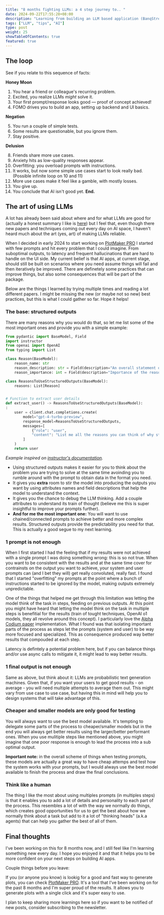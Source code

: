 ```yaml
---
title: "8 months fighting LLMs: a 4 step journey to.. "
date: 2024-09-22T17:55:28+08:00
description: "Learning from building an LLM based application (BanqStream)."
tags: ["LLM", "tips", "AI"]
type: post
weight: 25
showTableOfContents: true
featured: true
---
```


## The loop

See if you relate to this sequence of facts:

**Honey Moon**

1. You hear a friend or colleague's recurring problem.
2. Excited, you realize LLMs _might_ solve it.
3. Your first prompt/response looks good — proof of concept achieved!
4. FOMO drives you to build an app, setting up backend and UI basics.

**Negation**

5. You run a couple of simple tests.
6. Some results are questionable, but you ignore them.
7. Stay positive.

**Delusion**

8. Friends share more use cases.
9. Anxiety hits as low-quality responses appear.
10. Overfitting: you overload prompts with instructions.
11. It works, but now some simple use cases start to look really bad.
    (Possible infinite loop on 10 and 11)
12. More use cases make it feel like a gamble, with mostly losses.
13. You give up.
14. You conclude that AI isn't good yet.
    **End.**

## The art of using LLMs

A lot has already been said about where and for what LLMs are good for (actually a honest summary I like is [here](https://x.com/atroyn/status/1819395539156557892)) but I feel that, even though there new papers and techniques coming out every day on AI space, I haven't heard much about the art (yes, art) of making LLMs reliable.

When I decided in early 2024 to start working on [PlotMaker PRO](https://plotmakerpro.com/) I started with few prompts and hit every problem that I could imagine. From suboptimal outputs, to latency and frequent hallucinations that are hard to handle on the UI side. My current belief is that AI apps, at current stage, should still be built on scenarios where you need assume things will fail and then iteratively be improved. There are definetely some practices that can improve things, but also some consequences that will be part of the package.

Below are the things I learned by trying multiple times and reading a lot different papers. I might be missing the new (or maybe not so new) best practices, but this is what I could gather so far. Hope it helps!

### The base: structured outputs

There are many reasons why you would do that, so let me list some of the most important ones and provide you with a simple example:

```python
from pydantic import BaseModel, Field
import instructor
from openai import OpenAI
from typing import List

class Reason(BaseModel):
    reason_name: str
    reason_description: str = Field(description="An overall statement of why this reason is important")
    reason_importance: int = Field(description="Importance of the reason for using structured outputs")

class ReasonsToUseStructuredOutputs(BaseModel):
    reasons: List[Reason]


# Function to extract user details
def extract_user() -> ReasonsToUseStructuredOutputs(BaseModel):
:
    user = client.chat.completions.create(
        model="gpt-4-turbo-preview",
        response_model=ReasonsToUseStructuredOutputs,
        messages=[
            {"role": "user",
            "content": "List me all the reasons you can think of why structured outputs are important."},
        ]
    )
    return user
```

_Example inspired on [instructor's documentation](https://python.useinstructor.com/why/#pydantic-over-raw-schema)._

- Using structured outputs makes it easier for you to think about the problem you are trying to solve at the same time avoinding you to rumble around with the prompt to obtain data in the format you need.
- It gives you **extra** room to stir the model into producing the outputs you want by using attributes names and field descriptions that help the model to understand the context.
- It gives you the chance to debug the LLM thinking. Add a couple attributes to understand its train of thought (believe me this is super insightful to improve your prompts further).
- **And for me the most important one:** You will want to use chained/connected prompts to achieve better and more complex results. Structured outputs provide the predictability you need for that. This is actually a good segue to my next learning.

### 1 prompt is not enough

When I first started I had the feeling that if my results were not achieved with a single prompt I was doing something wrong: this is so not true. When you want to be consistent with the results and at the same time cover for contrainsts on the output you want to achieve, your system and user prompts can (and I bet they will) get really convoluted, really fast. I found that I started "overfitting" my prompts at the point where a bunch of instructions started to be ignored by the model, making outputs extremely unpredictable.

One of the things that helped me get through this limitation was letting the model think of the task in steps, feeding on previous outputs. At this point you might have heard that letting the model think on the task in multiple steps is benefitial for the results (train of tought techniques, OpenAI o1 models, they all revolve around this concept). I particularly love the [Alpha Codium paper](https://arxiv.org/pdf/2401.08500) implementation. What I found was that isolating important parts of the process as steps let the prompts (system and user) to be way more focused and specialized. This as consequence produced way better results that compouded at each step.

Latency is defintely a potential problem here, but if you can balance things and/or use async calls to mitigate it, it might lead to way better results.

### 1 final output is not enough

Same as above, but think about it: LLMs are probabilistic text generation machines. Given that, if you want your users to get good results - on average - you will need multiple attempts to average them out. This might vary from use case to use case, but having this in mind will help you to design systems that will take advantage of this.

### Cheaper and smaller models are only good for testing

You will always want to use the best model available. It's tempting to delegate some parts of the process to cheaper/smaller models but in the end you will always get better results using the larger/better performant ones. When you use mulitiple steps like mentioned above, you might imagine that one poor response is enough to lead the process into a sub optimal output.

**Important note:** in the overall scheme of things when testing prompts, these models are actually a great way to have cheap attemps and test how the system works with your prompts, but I would always use the best model available to finish the process and draw the final conclusions.

### Think like a human

The thing I like the most about using multiples prompts (in multiples steps) is that it enables you to add a lot of details and personality to each part of the process. This resembles a lot of with the way we normally do things, which creates good opportunities for us to get the best about how we normally think about a task but add to it a lot of "thinking heads" (a.k.a agents) that can help you gather the best of all of them.

## Final thoughts

I've been working on this for 8 months now, and I still feel like I'm learning something new every day. I hope you enjoyed it and that it helps you to be more confident on your next steps on building AI apps.

Couple things before you leave:

If you (or anyone you know) is lookig for a good and fast way to generate plots, you can check [PlotMaker PRO](https://plotmakerpro.com/). It's a tool that I've been working on for the past 8 months and I'm super proud of the results. It allows you to generate plots with a single click and it's super easy to use.

I plan to keep sharing more learnings here so if you want to be notified of new posts, consider subscribing to the newsletter.
